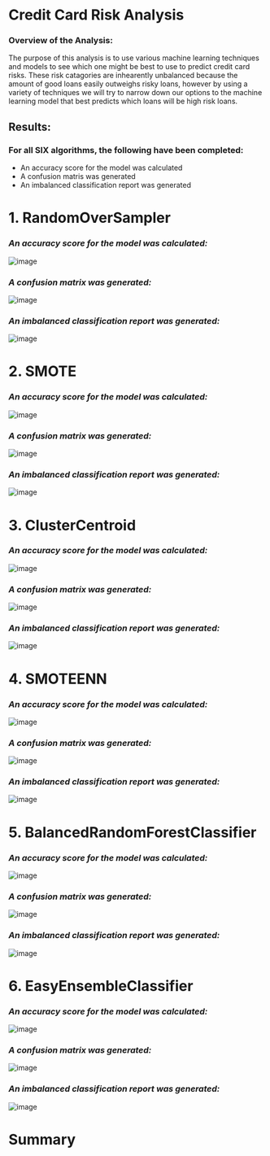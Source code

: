 # Credit Card Risk Analysis 

### **Overview of the Analysis:**

The purpose of this analysis is to use various machine learning techniques and models to see which one might be best to use to predict credit card risks. These risk catagories are inhearently unbalanced because the amount of good loans easily outweighs risky loans, however by using a variety of techniques we will try to narrow down our options to the machine learning model that best predicts which loans will be high risk loans. 

## Results:
### For all SIX algorithms, the following have been completed:
- An accuracy score for the model was calculated
- A confusion matris was generated
- An imbalanced classification report was generated

# 1. RandomOverSampler

### ***An accuracy score for the model was calculated:***

![image](https://user-images.githubusercontent.com/93171738/162643474-ca0d68a1-c23e-4f86-8bab-33e25a1cc603.png)

### ***A confusion matrix was generated:***

![image](https://user-images.githubusercontent.com/93171738/162643527-14196962-3f34-4d08-94ef-9602c407cb0b.png)

### ***An imbalanced classification report was generated:***

![image](https://user-images.githubusercontent.com/93171738/162643687-3260a8cc-d7a7-44e6-abeb-27c1b8aff25f.png)

# 2. SMOTE

### ***An accuracy score for the model was calculated:***
![image](https://user-images.githubusercontent.com/93171738/162644015-d201d3a7-d140-4f43-96cc-115bf01f68fd.png)

### ***A confusion matrix was generated:***
![image](https://user-images.githubusercontent.com/93171738/162644029-0718b1ef-3667-43a3-b15d-28230c73fa60.png)

### ***An imbalanced classification report was generated:***
![image](https://user-images.githubusercontent.com/93171738/162644044-1bdf4523-600c-423f-891d-d2c47fed205f.png)

# 3. ClusterCentroid

### ***An accuracy score for the model was calculated:***
![image](https://user-images.githubusercontent.com/93171738/162644336-6c31ceac-0c9b-496b-89d3-cb665de4c387.png)

### ***A confusion matrix was generated:***
![image](https://user-images.githubusercontent.com/93171738/162644377-c63ce65e-3c92-4923-b145-914dc66705cf.png)

### ***An imbalanced classification report was generated:***
![image](https://user-images.githubusercontent.com/93171738/162644389-335396ef-d1d0-461d-be8b-f74ce9178280.png)

# 4. SMOTEENN

### ***An accuracy score for the model was calculated:***
![image](https://user-images.githubusercontent.com/93171738/162644844-070c4e72-4f3d-400d-b488-cd8d54e25087.png)

### ***A confusion matrix was generated:***
![image](https://user-images.githubusercontent.com/93171738/162644864-16ec190e-bc24-433a-807e-932c074ba02c.png)

### ***An imbalanced classification report was generated:***
![image](https://user-images.githubusercontent.com/93171738/162644882-92a96cf1-1a26-4f7e-8961-ca635a1b69dc.png)

# 5. BalancedRandomForestClassifier

### ***An accuracy score for the model was calculated:***
![image](https://user-images.githubusercontent.com/93171738/162645012-ed0f3b60-5f81-4e84-a6ad-54dc7b0cfd4c.png)

### ***A confusion matrix was generated:***
![image](https://user-images.githubusercontent.com/93171738/162645048-f7bd1735-7e1f-4904-87e4-84e335560c5d.png)

### ***An imbalanced classification report was generated:***
![image](https://user-images.githubusercontent.com/93171738/162645074-328a2a19-23e5-4fd5-8fed-e452e3a13856.png)

# 6. EasyEnsembleClassifier

### ***An accuracy score for the model was calculated:***
![image](https://user-images.githubusercontent.com/93171738/162645098-d54fae01-5cff-47b4-800f-079d48eeca59.png)

### ***A confusion matrix was generated:***
![image](https://user-images.githubusercontent.com/93171738/162645128-4456a3f5-3637-4e19-bf33-5309ec662dfc.png)

### ***An imbalanced classification report was generated:***
![image](https://user-images.githubusercontent.com/93171738/162645133-a002bd22-f488-46f4-b829-a0174ba5a63d.png)

# Summary

